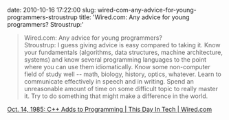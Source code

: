 date: 2010-10-16 17:22:00
slug: wired-com-any-advice-for-young-programmers-stroustrup
title: 'Wired.com: Any advice for young programmers?  Stroustrup:'

    

> Wired.com: Any advice for young programmers?   
Stroustrup: I guess giving advice is easy compared to taking it. Know your fundamentals (algorithms, data structures, machine architecture, systems) and know several programming languages to the point where you can use them idiomatically. Know some non-computer field of study well -- math, biology, history, optics, whatever. Learn to communicate effectively in speech and in writing. Spend an unreasonable amount of time on some difficult topic to really master it. Try to do something that might make a difference in the world.

[Oct. 14, 1985: C++ Adds to Programming | This Day In Tech | Wired.com](http://www.wired.com/thisdayintech/2010/10/1014cplusplus-released/all/1)

  

